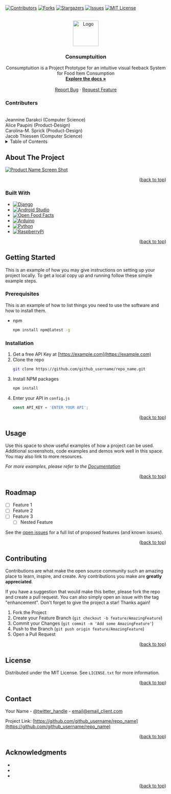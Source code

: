 <!-- Improved compatibility of back to top link: See: https://github.com/othneildrew/Best-README-Template/pull/73 -->
<a name="readme-top"></a>
<!--
*** Thanks for checking out the Best-README-Template. If you have a suggestion
*** that would make this better, please fork the repo and create a pull request
*** or simply open an issue with the tag "enhancement".
*** Don't forget to give the project a star!
*** Thanks again! Now go create something AMAZING! :D
-->



<!-- PROJECT SHIELDS -->
<!--
*** I'm using markdown "reference style" links for readability.
*** Reference links are enclosed in brackets [ ] instead of parentheses ( ).
*** See the bottom of this document for the declaration of the reference variables
*** for contributors-url, forks-url, etc. This is an optional, concise syntax you may use.
*** https://www.markdownguide.org/basic-syntax/#reference-style-links
-->
[![Contributors][contributors-shield]][contributors-url]
[![Forks][forks-shield]][forks-url]
[![Stargazers][stars-shield]][stars-url]
[![Issues][issues-shield]][issues-url]
[![MIT License][license-shield]][license-url]



<!-- PROJECT LOGO -->
<br />
<div align="center">
  <a href="https://github.com/harmless-data/ixd/">
    <img src="images/logo.png" alt="Logo" width="80" height="80">
  </a>

<h3 align="center">Consumptuition</h3>

  <p align="center">
    Consumptuition is a Project Prototype for an intuitive visual feeback System for Food Item Consumption
    <br />
    <a href="https://github.com/harmless-data/ixd/"><strong>Explore the docs »</strong></a>
    <br />
    <br />
    <a href="https://github.com/harmless-data/ixd/issues">Report Bug</a>
    ·
    <a href="https://github.com/harmless-data/ixd/issues">Request Feature</a>
  </p>
</div>

<div align="left">

  <h3>Contributers</h3>
  <br />
  Jeannine Darakci (Computer Science)
  <br />
  Alice Paupini (Product-Design)
  <br />
  Carolina-M. Sprick (Product-Design)
  <br />
  Jacob Thiessen (Computer Science)
  <br />

</div>



<!-- TABLE OF CONTENTS -->
<details>
  <summary>Table of Contents</summary>
  <ol>
    <li>
      <a href="#about-the-project">About The Project</a>
      <ul>
        <li><a href="#built-with">Built With</a></li>
      </ul>
    </li>
    <li>
      <a href="#getting-started">Getting Started</a>
      <ul>
        <li><a href="#prerequisites">Prerequisites</a></li>
        <li><a href="#installation">Installation</a></li>
      </ul>
    </li>
    <li><a href="#usage">Usage</a></li>
    <li><a href="#roadmap">Roadmap</a></li>
    <li><a href="#contributing">Contributing</a></li>
    <li><a href="#license">License</a></li>
    <li><a href="#contact">Contact</a></li>
    <li><a href="#acknowledgments">Acknowledgments</a></li>
  </ol>
</details>



<!-- ABOUT THE PROJECT -->
## About The Project

[![Product Name Screen Shot][product-screenshot]](https://example.com)

<!--
Here's a blank template to get started: To avoid retyping too much info. Do a search and replace with your text editor for the following: `github_username`, `repo_name`, `twitter_handle`, `linkedin_username`, `email_client`, `email`, `project_title`, `project_description`
-->

<p align="right">(<a href="#readme-top">back to top</a>)</p>



### Built With
* [![Django][Django-shield]][Django-url]
* [![Android Studio][Android-Studio-shield]][Android-Studio-url]
* [![Open Food Facts][Open-Food-Facts-shield]][Open-Food-Facts-url]
* [![Arduino][Arduino-shield]][Arduino-url]
* [![Python][Python-shield]][Python-url]
* [![RaspberryPi][RaspberryPi-shield]][RaspberryPi-url]

<p align="right">(<a href="#readme-top">back to top</a>)</p>



<!-- GETTING STARTED -->
## Getting Started

This is an example of how you may give instructions on setting up your project locally.
To get a local copy up and running follow these simple example steps.

### Prerequisites

This is an example of how to list things you need to use the software and how to install them.
* npm
  ```sh
  npm install npm@latest -g
  ```

### Installation

1. Get a free API Key at [https://example.com](https://example.com)
2. Clone the repo
   ```sh
   git clone https://github.com/github_username/repo_name.git
   ```
3. Install NPM packages
   ```sh
   npm install
   ```
4. Enter your API in `config.js`
   ```js
   const API_KEY = 'ENTER YOUR API';
   ```

<p align="right">(<a href="#readme-top">back to top</a>)</p>



<!-- USAGE EXAMPLES -->
## Usage

Use this space to show useful examples of how a project can be used. Additional screenshots, code examples and demos work well in this space. You may also link to more resources.

_For more examples, please refer to the [Documentation](https://example.com)_

<p align="right">(<a href="#readme-top">back to top</a>)</p>



<!-- ROADMAP -->
## Roadmap

- [ ] Feature 1
- [ ] Feature 2
- [ ] Feature 3
    - [ ] Nested Feature

See the [open issues](https://github.com/github_username/repo_name/issues) for a full list of proposed features (and known issues).

<p align="right">(<a href="#readme-top">back to top</a>)</p>



<!-- CONTRIBUTING -->
## Contributing

Contributions are what make the open source community such an amazing place to learn, inspire, and create. Any contributions you make are **greatly appreciated**.

If you have a suggestion that would make this better, please fork the repo and create a pull request. You can also simply open an issue with the tag "enhancement".
Don't forget to give the project a star! Thanks again!

1. Fork the Project
2. Create your Feature Branch (`git checkout -b feature/AmazingFeature`)
3. Commit your Changes (`git commit -m 'Add some AmazingFeature'`)
4. Push to the Branch (`git push origin feature/AmazingFeature`)
5. Open a Pull Request

<p align="right">(<a href="#readme-top">back to top</a>)</p>



<!-- LICENSE -->
## License

Distributed under the MIT License. See `LICENSE.txt` for more information.

<p align="right">(<a href="#readme-top">back to top</a>)</p>



<!-- CONTACT -->
## Contact

Your Name - [@twitter_handle](https://twitter.com/twitter_handle) - email@email_client.com

Project Link: [https://github.com/github_username/repo_name](https://github.com/github_username/repo_name)

<p align="right">(<a href="#readme-top">back to top</a>)</p>



<!-- ACKNOWLEDGMENTS -->
## Acknowledgments

* []()
* []()
* []()

<p align="right">(<a href="#readme-top">back to top</a>)</p>



<!-- MARKDOWN LINKS & IMAGES -->
<!-- https://www.markdownguide.org/basic-syntax/#reference-style-links -->

<!-- Shields -->
[Django-shield]:https://img.shields.io/badge/django-092e20?style=for-the-badge&logo=django
[Arduino-shield]:https://img.shields.io/badge/Arduino-00979D?style=for-the-badge&logo=arduino&logoColor=ffffff
[Android-Studio-shield]:https://img.shields.io/badge/Android%20Studio-3DDC84?style=for-the-badge&logo=androidstudio&logoColor=ffffff
[Open-Food-Facts-shield]:https://img.shields.io/badge/%F0%9F%8D%94Open%20Food%20Facts-f79d0c?style=for-the-badge
[Python-shield]:https://img.shields.io/badge/Python-3776AB?style=for-the-badge&logo=python&logoColor=ffffff
[RaspberryPi-shield]:https://img.shields.io/badge/Raspberry%20Pi-A22846?style=for-the-badge&logo=raspberrypi&logoColor=ffffff

<!-- Urls -->
[Django-url]: https://www.djangoproject.com/
[Android-Studio-url]: https://developer.android.com/studio?gclid=CjwKCAiAxvGfBhB-EiwAMPakqhGUfCptIhL-_sTv5W8YzHWElGa_WzftFN2eKLaKppUgQ3iy4BmkPhoCgggQAvD_BwE&gclsrc=aw.ds
[Arduino-url]:https://www.arduino.cc/
[Open-Food-Facts-url]:https://world.openfoodfacts.org/
[Python-url]:https://www.python.org/
[RaspberryPi-url]:https://www.raspberrypi.org/


[contributors-shield]: https://img.shields.io/github/contributors/harmless-data/ixd.svg?style=for-the-badge
[contributors-url]: https://github.com/harmless-data/ixd/graphs/contributors
[forks-shield]: https://img.shields.io/github/forks/harmless-data/ixd.svg?style=for-the-badge
[forks-url]: https://github.com/harmless-data/ixd/network/members
[stars-shield]: https://img.shields.io/github/stars/harmless-data/ixd.svg?style=for-the-badge
[stars-url]: https://github.com/harmless-data/ixd/stargazers
[issues-shield]: https://img.shields.io/github/issues/harmless-data/ixd.svg?style=for-the-badge
[issues-url]: https://github.com/harmless-data/ixd/issues
[license-shield]: https://img.shields.io/github/license/harmless-data/ixd.svg?style=for-the-badge
[license-url]: https://github.com/harmless-data/ixd/blob/main/LICENSE.txt
[linkedin-shield]: https://img.shields.io/badge/-LinkedIn-black.svg?style=for-the-badge&logo=linkedin&colorB=555
[product-screenshot]: images/screenshot.png
